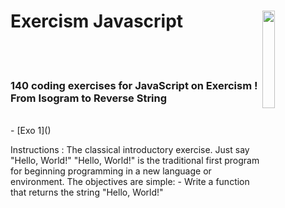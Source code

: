 # Exercism Javascript <img style="width:20%" align='right' src="https://media.giphy.com/media/SvFocn0wNMx0iv2rYz/giphy.gif" />&nbsp;&nbsp;
<br><br>
### 140 coding exercises for JavaScript on Exercism ! From Isogram to Reverse String 
<br>
- [Exo 1]()

Instructions :
The classical introductory exercise. Just say "Hello, World!"
"Hello, World!" is the traditional first program for beginning programming in a new language or environment.
The objectives are simple:
    - Write a function that returns the string "Hello, World!"
